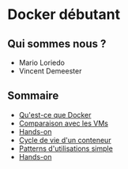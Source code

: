 # Docker débutant

<!-- .slide: class="page-title" -->



## Qui sommes nous ?

<!-- .slide: class="who-are-we" -->

- Mario Loriedo
- Vincent Demeester



## Sommaire

<!-- .slide: id="master-toc" class="toc" -->

- [Qu'est-ce que Docker](#/0/1)
- [Comparaison avec les VMs](#/0/2)
- [Hands-on](#/0/3)
- [Cycle de vie d'un conteneur](#/0/4)
- [Patterns d'utilisations simple](#/0/5)
- [Hands-on](#/0/6)


